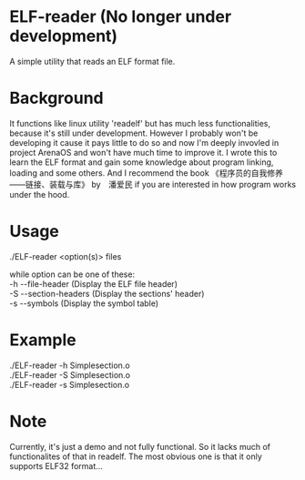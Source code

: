 # ELF-reader (No longer under development)
A simple utility that reads an ELF format file.  

# Background
It functions like linux utility 'readelf' but has much less functionalities, because it's still under development. However I probably won't be developing it cause it pays little to do so and now I'm deeply invovled in project ArenaOS and won't have much time to improve it.
I wrote this to learn the ELF format and gain some knowledge about program linking, loading and some others.
And I recommend the book 《程序员的自我修养——链接、装载与库》 by　潘爱民 if you are interested in how program works under the hood.

# Usage
./ELF-reader <option(s)> files

while option can be one of these:  
-h --file-header       (Display the ELF file header)  
-S --section-headers   (Display the sections' header)  
-s --symbols           (Display the symbol table)  

# Example
./ELF-reader -h Simplesection.o  
./ELF-reader -S Simplesection.o  
./ELF-reader -s Simplesection.o 

# Note
Currently, it's just a demo and not fully functional. So it lacks much of functionalites of that in readelf. The most obvious one is that it only supports ELF32 format...

  
  
